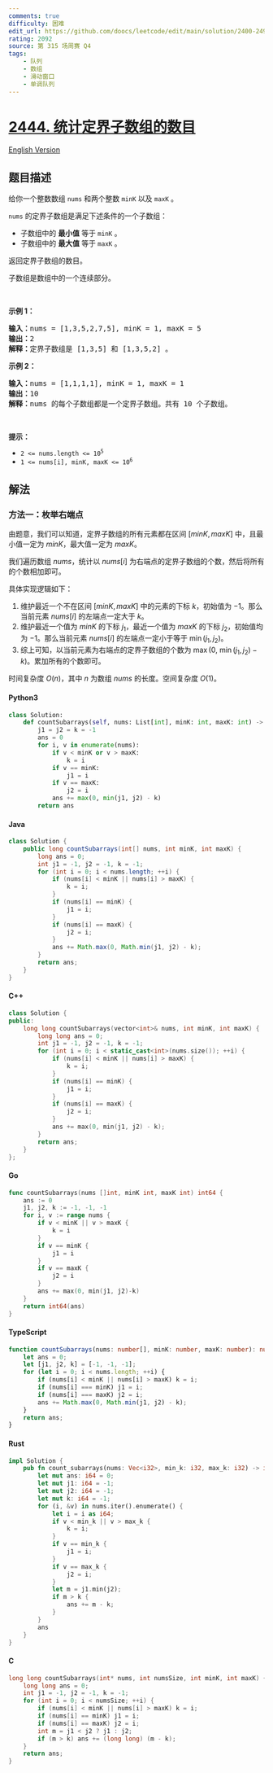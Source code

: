 ```yaml
---
comments: true
difficulty: 困难
edit_url: https://github.com/doocs/leetcode/edit/main/solution/2400-2499/2444.Count%20Subarrays%20With%20Fixed%20Bounds/README.md
rating: 2092
source: 第 315 场周赛 Q4
tags:
    - 队列
    - 数组
    - 滑动窗口
    - 单调队列
---
```


<!-- problem:start -->

# [2444. 统计定界子数组的数目](https://leetcode.cn/problems/count-subarrays-with-fixed-bounds)

[English Version](/solution/2400-2499/2444.Count%20Subarrays%20With%20Fixed%20Bounds/README_EN.md)

## 题目描述

<!-- description:start -->

<p>给你一个整数数组 <code>nums</code> 和两个整数 <code>minK</code> 以及 <code>maxK</code> 。</p>

<p><code>nums</code> 的定界子数组是满足下述条件的一个子数组：</p>

<ul>
	<li>子数组中的 <strong>最小值</strong> 等于 <code>minK</code> 。</li>
	<li>子数组中的 <strong>最大值</strong> 等于 <code>maxK</code> 。</li>
</ul>

<p>返回定界子数组的数目。</p>

<p>子数组是数组中的一个连续部分。</p>

<p>&nbsp;</p>

<p><strong>示例 1：</strong></p>

<pre><strong>输入：</strong>nums = [1,3,5,2,7,5], minK = 1, maxK = 5
<strong>输出：</strong>2
<strong>解释：</strong>定界子数组是 [1,3,5] 和 [1,3,5,2] 。
</pre>

<p><strong>示例 2：</strong></p>

<pre><strong>输入：</strong>nums = [1,1,1,1], minK = 1, maxK = 1
<strong>输出：</strong>10
<strong>解释：</strong>nums 的每个子数组都是一个定界子数组。共有 10 个子数组。</pre>

<p>&nbsp;</p>

<p><strong>提示：</strong></p>

<ul>
	<li><code>2 &lt;= nums.length &lt;= 10<sup>5</sup></code></li>
	<li><code>1 &lt;= nums[i], minK, maxK &lt;= 10<sup>6</sup></code></li>
</ul>

<!-- description:end -->

## 解法

<!-- solution:start -->

### 方法一：枚举右端点

由题意，我们可以知道，定界子数组的所有元素都在区间 $[\textit{minK}, \textit{maxK}]$ 中，且最小值一定为 $\textit{minK}$，最大值一定为 $\textit{maxK}$。

我们遍历数组 $\textit{nums}$，统计以 $\textit{nums}[i]$ 为右端点的定界子数组的个数，然后将所有的个数相加即可。

具体实现逻辑如下：

1. 维护最近一个不在区间 $[\textit{minK}, \textit{maxK}]$ 中的元素的下标 $k$，初始值为 $-1$。那么当前元素 $\textit{nums}[i]$ 的左端点一定大于 $k$。
2. 维护最近一个值为 $\textit{minK}$ 的下标 $j_1$，最近一个值为 $\textit{maxK}$ 的下标 $j_2$，初始值均为 $-1$。那么当前元素 $\textit{nums}[i]$ 的左端点一定小于等于 $\min(j_1, j_2)$。
3. 综上可知，以当前元素为右端点的定界子数组的个数为 $\max\bigl(0,\ \min(j_1, j_2) - k\bigr)$。累加所有的个数即可。

时间复杂度 $O(n)$，其中 $n$ 为数组 $\textit{nums}$ 的长度。空间复杂度 $O(1)$。

<!-- tabs:start -->

#### Python3

```python
class Solution:
    def countSubarrays(self, nums: List[int], minK: int, maxK: int) -> int:
        j1 = j2 = k = -1
        ans = 0
        for i, v in enumerate(nums):
            if v < minK or v > maxK:
                k = i
            if v == minK:
                j1 = i
            if v == maxK:
                j2 = i
            ans += max(0, min(j1, j2) - k)
        return ans
```

#### Java

```java
class Solution {
    public long countSubarrays(int[] nums, int minK, int maxK) {
        long ans = 0;
        int j1 = -1, j2 = -1, k = -1;
        for (int i = 0; i < nums.length; ++i) {
            if (nums[i] < minK || nums[i] > maxK) {
                k = i;
            }
            if (nums[i] == minK) {
                j1 = i;
            }
            if (nums[i] == maxK) {
                j2 = i;
            }
            ans += Math.max(0, Math.min(j1, j2) - k);
        }
        return ans;
    }
}
```

#### C++

```cpp
class Solution {
public:
    long long countSubarrays(vector<int>& nums, int minK, int maxK) {
        long long ans = 0;
        int j1 = -1, j2 = -1, k = -1;
        for (int i = 0; i < static_cast<int>(nums.size()); ++i) {
            if (nums[i] < minK || nums[i] > maxK) {
                k = i;
            }
            if (nums[i] == minK) {
                j1 = i;
            }
            if (nums[i] == maxK) {
                j2 = i;
            }
            ans += max(0, min(j1, j2) - k);
        }
        return ans;
    }
};
```

#### Go

```go
func countSubarrays(nums []int, minK int, maxK int) int64 {
	ans := 0
	j1, j2, k := -1, -1, -1
	for i, v := range nums {
		if v < minK || v > maxK {
			k = i
		}
		if v == minK {
			j1 = i
		}
		if v == maxK {
			j2 = i
		}
		ans += max(0, min(j1, j2)-k)
	}
	return int64(ans)
}
```

#### TypeScript

```ts
function countSubarrays(nums: number[], minK: number, maxK: number): number {
    let ans = 0;
    let [j1, j2, k] = [-1, -1, -1];
    for (let i = 0; i < nums.length; ++i) {
        if (nums[i] < minK || nums[i] > maxK) k = i;
        if (nums[i] === minK) j1 = i;
        if (nums[i] === maxK) j2 = i;
        ans += Math.max(0, Math.min(j1, j2) - k);
    }
    return ans;
}
```

#### Rust

```rust
impl Solution {
    pub fn count_subarrays(nums: Vec<i32>, min_k: i32, max_k: i32) -> i64 {
        let mut ans: i64 = 0;
        let mut j1: i64 = -1;
        let mut j2: i64 = -1;
        let mut k: i64 = -1;
        for (i, &v) in nums.iter().enumerate() {
            let i = i as i64;
            if v < min_k || v > max_k {
                k = i;
            }
            if v == min_k {
                j1 = i;
            }
            if v == max_k {
                j2 = i;
            }
            let m = j1.min(j2);
            if m > k {
                ans += m - k;
            }
        }
        ans
    }
}
```

#### C

```c
long long countSubarrays(int* nums, int numsSize, int minK, int maxK) {
    long long ans = 0;
    int j1 = -1, j2 = -1, k = -1;
    for (int i = 0; i < numsSize; ++i) {
        if (nums[i] < minK || nums[i] > maxK) k = i;
        if (nums[i] == minK) j1 = i;
        if (nums[i] == maxK) j2 = i;
        int m = j1 < j2 ? j1 : j2;
        if (m > k) ans += (long long) (m - k);
    }
    return ans;
}
```

<!-- tabs:end -->

<!-- solution:end -->

<!-- problem:end -->
